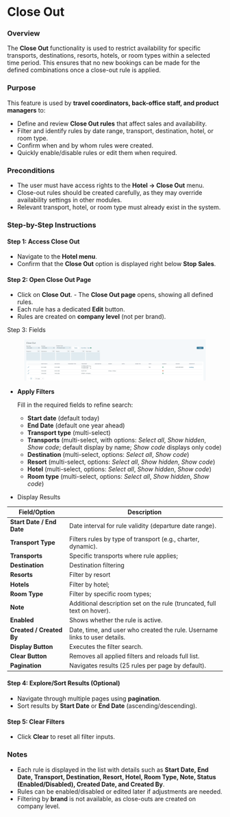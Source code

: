 # Close Out

### Overview

The **Close Out** functionality is used to restrict availability for specific transports, destinations, resorts, hotels, or room types within a selected time period. This ensures that no new bookings can be made for the defined combinations once a close-out rule is applied.

### Purpose

This feature is used by **travel coordinators, back-office staff, and product managers** to:

* Define and review **Close Out rules** that affect sales and availability.
* Filter and identify rules by date range, transport, destination, hotel, or room type.
* Confirm when and by whom rules were created.
* Quickly enable/disable rules or edit them when required.

### Preconditions

* The user must have access rights to the **Hotel → Close Out** menu.
* Close-out rules should be created carefully, as they may override availability settings in other modules.
* Relevant transport, hotel, or room type must already exist in the system.

### **Step-by-Step Instructions**

#### **Step 1: Access Close Out**

* Navigate to the **Hotel menu**.
* Confirm that the **Close Out** option is displayed right below **Stop Sales**.

#### **Step 2: Open Close Out Page**

* Click on **Close Out**. - The **Close Out page** opens, showing all defined rules.
* Each rule has a dedicated **Edit** button.
* Rules are created on **company level** (not per brand).

Step 3: Fields

<figure><img src="../.gitbook/assets/image (11).png" alt=""><figcaption></figcaption></figure>

*   **Apply Filters**

    Fill in the required fields to refine search:

    * **Start date** (default today)
    * **End Date** (default one year ahead)
    * **Transport type** (multi-select)
    * **Transports** (multi-select, with options: _Select all_, _Show hidden_, _Show code_; default display by name; _Show code_ displays only code)
    * **Destination** (multi-select, options: _Select all_, _Show code_)
    * **Resort** (multi-select, options: _Select all_, _Show hidden_, _Show code_)
    * **Hotel** (multi-select, options: _Select all_, _Show hidden_, _Show code_)
    * **Room type** (multi-select, options: _Select all_, _Show hidden_, _Show code_)
* Display Results

| **Field/Option**          | **Description**                                                            |
| ------------------------- | -------------------------------------------------------------------------- |
| **Start Date / End Date** | Date interval for rule validity (departure date range).                    |
| **Transport Type**        | Filters rules by type of transport (e.g., charter, dynamic).               |
| **Transports**            | Specific transports where rule applies;                                    |
| **Destination**           | Destination filtering                                                      |
| **Resorts**               | Filter by resort                                                           |
| **Hotels**                | Filter by hotel;                                                           |
| **Room Type**             | Filter by specific room types;                                             |
| **Note**                  | Additional description set on the rule (truncated, full text on hover).    |
| **Enabled**               | Shows whether the rule is active.                                          |
| **Created / Created By**  | Date, time, and user who created the rule. Username links to user details. |
| **Display Button**        | Executes the filter search.                                                |
| **Clear Button**          | Removes all applied filters and reloads full list.                         |
| **Pagination**            | Navigates results (25 rules per page by default).                          |

#### **Step 4: Explore/Sort Results (Optional)**

* Navigate through multiple pages using **pagination**.
* Sort results by **Start Date** or **End Date** (ascending/descending).

#### **Step 5: Clear Filters**&#x20;

* Click **Clear** to reset all filter inputs.

### Notes

* Each rule is displayed in the list with details such as **Start Date, End Date, Transport, Destination, Resort, Hotel, Room Type, Note, Status (Enabled/Disabled), Created Date, and Created By**.
* Rules can be enabled/disabled or edited later if adjustments are needed.
* Filtering by **brand** is not available, as close-outs are created on company level.
